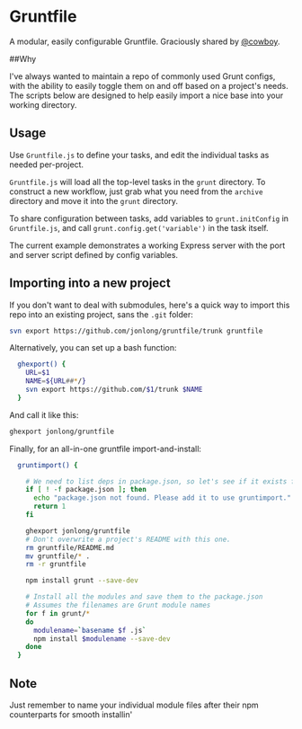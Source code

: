 # Gruntfile

A modular, easily configurable Gruntfile.  Graciously shared by [@cowboy](https://github.com/cowboy/wesbos/commit/5a2980a7818957cbaeedcd7552af9ce54e05e3fb).

##Why

I've always wanted to maintain a repo of commonly used Grunt configs, with the ability to easily toggle them on and off based on a project's needs. The scripts below are designed to help easily import a nice base into your working directory.

## Usage

Use `Gruntfile.js` to define your tasks, and edit the individual tasks as needed per-project.

`Gruntfile.js` will load all the top-level tasks in the `grunt` directory.  To construct a new workflow, just grab what you need from the `archive` directory and move it into the `grunt` directory.  

To share configuration between tasks, add variables to `grunt.initConfig` in `Gruntfile.js`, and call `grunt.config.get('variable')` in the task itself.

The current example demonstrates a working Express server with the port and server script defined by config variables.

## Importing into a new project

If you don't want to deal with submodules, here's a quick way to import this repo into an existing project, sans the `.git` folder:
```bash
svn export https://github.com/jonlong/gruntfile/trunk gruntfile
```

Alternatively, you can set up a bash function:
```bash
  ghexport() {
    URL=$1
    NAME=${URL##*/}
    svn export https://github.com/$1/trunk $NAME
  }
```

And call it like this:
```bash
ghexport jonlong/gruntfile
```

Finally, for an all-in-one gruntfile import-and-install:
```bash
  gruntimport() {

    # We need to list deps in package.json, so let's see if it exists first
    if [ ! -f package.json ]; then
      echo "package.json not found. Please add it to use gruntimport."
      return 1
    fi

    ghexport jonlong/gruntfile
    # Don't overwrite a project's README with this one.
    rm gruntfile/README.md
    mv gruntfile/* .
    rm -r gruntfile

    npm install grunt --save-dev

    # Install all the modules and save them to the package.json
    # Assumes the filenames are Grunt module names
    for f in grunt/*
    do
      modulename=`basename $f .js`
      npm install $modulename --save-dev
    done
  }
```

## Note
Just remember to name your individual module files after their npm counterparts for smooth installin'
